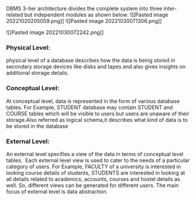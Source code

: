 DBMS 3-tier architecture divides the complete system into three inter-related but independent modules as shown below:
![[Pasted image 20221020205059.png]]
![[Pasted image 20221030071306.png]]


![[Pasted image 20221030072242.png]]


### Physical Level:
physical level of a database describes how the data is being stored in secondary storage devices like disks and tapes and also gives insights on additional storage details.
### Conceptual Level:
At conceptual level, data is represented in the form of various database tables. For Example, STUDENT database may contain STUDENT and COURSE tables which will be visible to users but users are unaware of their storage.Also referred as logical schema,it describes what kind of data is to be stored in the database
### External Level:
An external level specifies a view of the data in terms of conceptual level tables.  Each external level view is used to cater to the needs of a particular category of users. For Example, FACULTY of a university is interested in looking course details of students, STUDENTS are interested in looking at all details related to academics, accounts, courses and hostel details as well. So, different views can be generated for different users. The main focus of external level is data abstraction.

